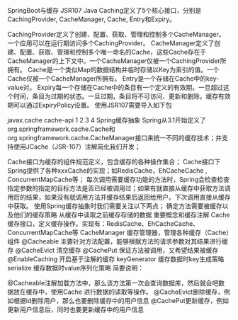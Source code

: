 SpringBoot与缓存
JSR107
Java Caching定义了5个核心接口，分别是CachingProvider, CacheManager, Cache, Entry和Expiry。

CachingProvider定义了创建、配置、获取、管理和控制多个CacheManager。一个应用可以在运行期访问多个CachingProvider。
CacheManager定义了创建、配置、获取、管理和控制多个唯一命名的Cache，这些Cache存在于CacheManager的上下文中。一个CacheManager仅被一个CachingProvider所拥有。
Cache是一个类似Map的数据结构并临时存储以Key为索引的值。一个Cache仅被一个CacheManager所拥有。
Entry是一个存储在Cache中的key-value对。
Expiry每一个存储在Cache中的条目有一个定义的有效期。一旦超过这个时间，条目为过期的状态。一旦过期，条目将不可访问、更新和删除。缓存有效期可以通过ExpiryPolicy设置。
使用JSR107需要导入如下包

<dependency>
    <groupId>javax.cache</groupId>
    <artifactId>cache-api</artifactId>
</dependency>
1
2
3
4
Spring缓存抽象
Spring从3.1开始定义了org.springframework.cache.Cache和org.springframework.cache.CacheManager接口来统一不同的缓存技术；并支持使用JCache（JSR-107）注解简化我们开发；

Cache接口为缓存的组件规范定义，包含缓存的各种操作集合；
Cache接口下Spring提供了各种xxxCache的实现；如RedisCache，EhCacheCache , ConcurrentMapCache等；
每次调用需要缓存功能的方法时，Spring会检查检查指定参数的指定的目标方法是否已经被调用过；如果有就直接从缓存中获取方法调用后的结果，如果没有就调用方法并缓存结果后返回给用户。下次调用直接从缓存中获取。
使用Spring缓存抽象时我们需要关注以下两点； 
确定方法需要被缓存以及他们的缓存策略
从缓存中读取之前缓存存储的数据
重要概念和缓存注解
Cache	缓存接口，定义缓存操作。实现有：RedisCache、EhCacheCache、ConcurrentMapCache等
CacheManager	缓存管理器，管理各种缓存（Cache）组件
@Cacheable	主要针对方法配置，能够根据方法的请求参数对其结果进行缓存
@CacheEvict	清空缓存
@CachePut	保证方法被调用，又希望结果被缓存
@EnableCaching	开启基于注解的缓存
keyGenerator	缓存数据时key生成策略
serialize	缓存数据时value序列化策略
简要说明：

@Cacheable注解加载方法中，那么该方法第一次会查询数据库，然后就会吧数据放在缓存中，使用Cache 进行数据的读取等操作。
@CacheEvict删除缓存，例如根据id删除用户，那么也要删除缓存中的用户信息
@CachePut更新缓存，例如更新用户信息后，同时也要更新缓存中的用户信息

